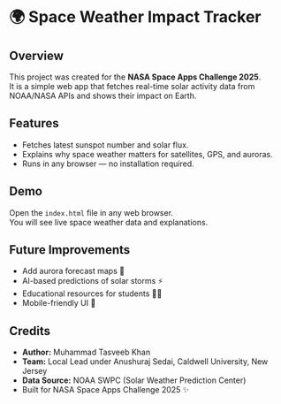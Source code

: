 # 🌍 Space Weather Impact Tracker

## Overview
This project was created for the **NASA Space Apps Challenge 2025**.  
It is a simple web app that fetches real-time solar activity data from NOAA/NASA APIs and shows their impact on Earth.

## Features
- Fetches latest sunspot number and solar flux.
- Explains why space weather matters for satellites, GPS, and auroras.
- Runs in any browser — no installation required.

## Demo
Open the `index.html` file in any web browser.  
You will see live space weather data and explanations.

## Future Improvements
- Add aurora forecast maps 🌌  
- AI-based predictions of solar storms ⚡  
- Educational resources for students 🧑‍🚀  
- Mobile-friendly UI 📱

## Credits
- **Author:** Muhammad Tasveeb Khan  
- **Team:** Local Lead under Anushuraj Sedai, Caldwell University, New Jersey  
- **Data Source:** NOAA SWPC (Solar Weather Prediction Center)  
- Built for NASA Space Apps Challenge 2025 ✨
